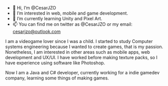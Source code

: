 - 👋 Hi, I’m @CesarJZO
- 👀 I’m interested in web, mobile and game development.
- 🌱 I’m currently learning Unity and Pixel Art.
- 📫 You can find me on twitter as @CesarJZO or my email: cesarjzo@outlook.com

I am a videogame lover since I was a child. I started to study Computer systems engineering because I wanted to create games, that is my passion.
Nonetheless, I am interested in other areas such as mobile apps, web development and UX/UI. I have worked before making texture packs, so I have
experience using software like Photoshop.

Now I am a Java and C# developer, currently working for a indie gamedev company, learning some things of making games.
